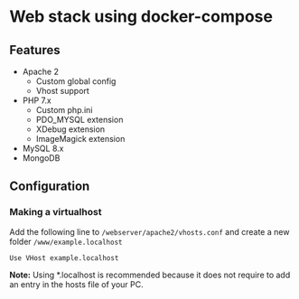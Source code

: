 # Web stack using docker-compose

## Features

* Apache 2
    * Custom global config
    * Vhost support
* PHP 7.x
    * Custom php.ini
    * PDO_MYSQL extension
    * XDebug extension
    * ImageMagick extension
* MySQL 8.x
* MongoDB

## Configuration

### Making a virtualhost

Add the following line to `/webserver/apache2/vhosts.conf` and create a new folder `/www/example.localhost`

```ApacheConf
Use VHost example.localhost
```
**Note:** Using *.localhost is recommended because it does not require to add an entry in the hosts file of your PC.
